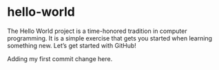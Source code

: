 # hello-world
The Hello World project is a time-honored tradition in computer programming. It is a simple exercise that gets you started when learning something new. Let’s get started with GitHub!

Adding my first commit change here.

